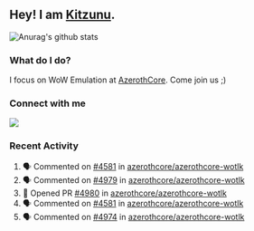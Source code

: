## Hey! I am [Kitzunu](https://Github.com/Kitzunu).

![Anurag's github stats](https://github-readme-stats.kitzunu.vercel.app/api?username=Kitzunu&show_icons=true)

### What do I do?

I focus on WoW Emulation at [AzerothCore](https://Github.com/AzerothCore). Come join us ;)

### Connect with me
[![](https://img.shields.io/badge/AzerothCore%20Discord-Connect%20with%20me!-green)](https://discord.com/invite/gkt4y2x)

### Recent Activity

<!--START_SECTION:activity-->
1. 🗣 Commented on [#4581](https://github.com/azerothcore/azerothcore-wotlk/issues/4581) in [azerothcore/azerothcore-wotlk](https://github.com/azerothcore/azerothcore-wotlk)
2. 🗣 Commented on [#4979](https://github.com/azerothcore/azerothcore-wotlk/issues/4979) in [azerothcore/azerothcore-wotlk](https://github.com/azerothcore/azerothcore-wotlk)
3. 💪 Opened PR [#4980](https://github.com/azerothcore/azerothcore-wotlk/pull/4980) in [azerothcore/azerothcore-wotlk](https://github.com/azerothcore/azerothcore-wotlk)
4. 🗣 Commented on [#4581](https://github.com/azerothcore/azerothcore-wotlk/issues/4581) in [azerothcore/azerothcore-wotlk](https://github.com/azerothcore/azerothcore-wotlk)
5. 🗣 Commented on [#4974](https://github.com/azerothcore/azerothcore-wotlk/issues/4974) in [azerothcore/azerothcore-wotlk](https://github.com/azerothcore/azerothcore-wotlk)
<!--END_SECTION:activity-->
